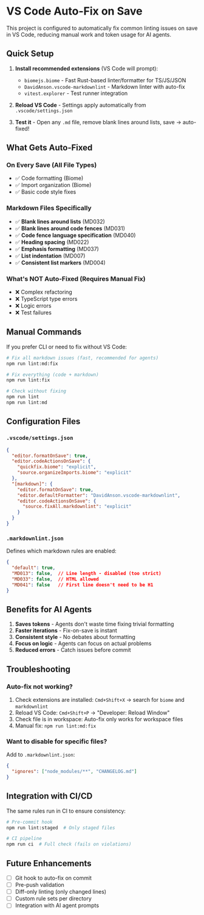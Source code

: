 # VS Code Auto-Fix on Save

This project is configured to automatically fix common linting issues on save in VS Code, reducing manual work and token usage for AI agents.

## Quick Setup

1. **Install recommended extensions** (VS Code will prompt):
   - `biomejs.biome` - Fast Rust-based linter/formatter for TS/JS/JSON
   - `DavidAnson.vscode-markdownlint` - Markdown linter with auto-fix
   - `vitest.explorer` - Test runner integration

2. **Reload VS Code** - Settings apply automatically from `.vscode/settings.json`

3. **Test it** - Open any `.md` file, remove blank lines around lists, save → auto-fixed!

## What Gets Auto-Fixed

### On Every Save (All File Types)

- ✅ Code formatting (Biome)
- ✅ Import organization (Biome)
- ✅ Basic code style fixes

### Markdown Files Specifically

- ✅ **Blank lines around lists** (MD032)
- ✅ **Blank lines around code fences** (MD031)
- ✅ **Code fence language specification** (MD040)
- ✅ **Heading spacing** (MD022)
- ✅ **Emphasis formatting** (MD037)
- ✅ **List indentation** (MD007)
- ✅ **Consistent list markers** (MD004)

### What's NOT Auto-Fixed (Requires Manual Fix)

- ❌ Complex refactoring
- ❌ TypeScript type errors
- ❌ Logic errors
- ❌ Test failures

## Manual Commands

If you prefer CLI or need to fix without VS Code:

```bash
# Fix all markdown issues (fast, recommended for agents)
npm run lint:md:fix

# Fix everything (code + markdown)
npm run lint:fix

# Check without fixing
npm run lint
npm run lint:md
```

## Configuration Files

### `.vscode/settings.json`

```json
{
  "editor.formatOnSave": true,
  "editor.codeActionsOnSave": {
    "quickfix.biome": "explicit",
    "source.organizeImports.biome": "explicit"
  },
  "[markdown]": {
    "editor.formatOnSave": true,
    "editor.defaultFormatter": "DavidAnson.vscode-markdownlint",
    "editor.codeActionsOnSave": {
      "source.fixAll.markdownlint": "explicit"
    }
  }
}
```

### `.markdownlint.json`

Defines which markdown rules are enabled:

```json
{
  "default": true,
  "MD013": false,  // Line length - disabled (too strict)
  "MD033": false,  // HTML allowed
  "MD041": false   // First line doesn't need to be H1
}
```

## Benefits for AI Agents

1. **Saves tokens** - Agents don't waste time fixing trivial formatting
2. **Faster iterations** - Fix-on-save is instant
3. **Consistent style** - No debates about formatting
4. **Focus on logic** - Agents can focus on actual problems
5. **Reduced errors** - Catch issues before commit

## Troubleshooting

### Auto-fix not working?

1. Check extensions are installed: `Cmd+Shift+X` → search for `biome` and `markdownlint`
2. Reload VS Code: `Cmd+Shift+P` → "Developer: Reload Window"
3. Check file is in workspace: Auto-fix only works for workspace files
4. Manual fix: `npm run lint:md:fix`

### Want to disable for specific files?

Add to `.markdownlint.json`:

```json
{
  "ignores": ["node_modules/**", "CHANGELOG.md"]
}
```

## Integration with CI/CD

The same rules run in CI to ensure consistency:

```bash
# Pre-commit hook
npm run lint:staged  # Only staged files

# CI pipeline
npm run ci  # Full check (fails on violations)
```

## Future Enhancements

- [ ] Git hook to auto-fix on commit
- [ ] Pre-push validation
- [ ] Diff-only linting (only changed lines)
- [ ] Custom rule sets per directory
- [ ] Integration with AI agent prompts
